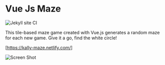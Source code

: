 # Vue Js Maze

![Jekyll site CI](https://github.com/kallyas/Vue-Js-Maze/workflows/Jekyll%20site%20CI/badge.svg)

 This tile-based maze game created with Vue.js
 generates a random maze for each new game. 
 Give it a go, find the white circle!
 
 [https://kally-maze.netlify.com/]

![Screen Shot](https://user-images.githubusercontent.com/60466044/75701514-d622f680-5cab-11ea-886a-2f7ffd8345f4.png)

